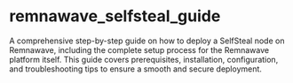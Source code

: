 # remnawave_selfsteal_guide
A comprehensive step-by-step guide on how to deploy a SelfSteal node on Remnawave, including the complete setup process for the Remnawave platform itself. This guide covers prerequisites, installation, configuration, and troubleshooting tips to ensure a smooth and secure deployment.
